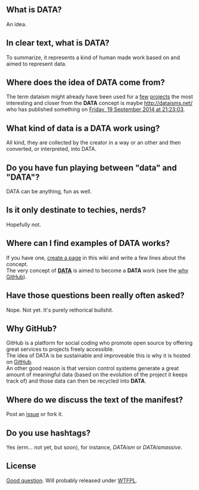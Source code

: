 ## What is DATA?
An idea.

## In clear text, what is DATA?
To summarize, it represents a kind of human made work based on and aimed to represent data.

## Where does the idea of DATA come from?
The term dataism might already have been used for a [few](www.dataism.org) [projects](www.dataism.net) the most interesting and closer from the __DATA__ concept is maybe http://dataisms.net/ who has published something on [Friday, 19 September 2014 at 21:23:03](http://dataisms.net/feed/).

## What kind of data is a DATA work using?
All kind, they are collected by the creator in a way or an other and then converted, or interpreted, into DATA.

## Do you have fun playing between "data" and "DATA"?
DATA can be anything, fun as well.

## Is it only destinate to techies, nerds?
Hopefully not. 

## Where can I find examples of DATA works?
If you have one, [create a page](https://github.com/zeropaper/DATA/wiki/_new) in this wiki and write a few lines about the concept.  
The very concept of [__DATA__](http://dataism.digital) is aimed to become a __DATA__ work (see the [why GitHub](#why-github)).

## Have those questions been really often asked?
Nope. Not yet. It's purely rethorical bullshit.

## Why GitHub?
GitHub is a platform for social coding who promote open source by offering great services to projects freely accessible.    
The idea of DATA is be sustainable and improveable this is why it is hosted on [GitHub](https://github.com/zeropaper/DATA/).  
An other good reason is that version control systems generate a great amount of meaningful data (based on the evolution of the project it keeps track of) and those data can then be recycled into __DATA__.

## Where do we discuss the text of the manifest?
Post an [issue](https://github.com/zeropaper/DATA/issues/new) or fork it.

## Do you use hashtags?
Yes (erm... not yet, but soon), for instance, _DATAism_ or _DATAismassive_.

## License
[Good question](https://github.com/zeropaper/DATA/issues/2). Will probably released under [WTFPL](http://wtfpl.org).

